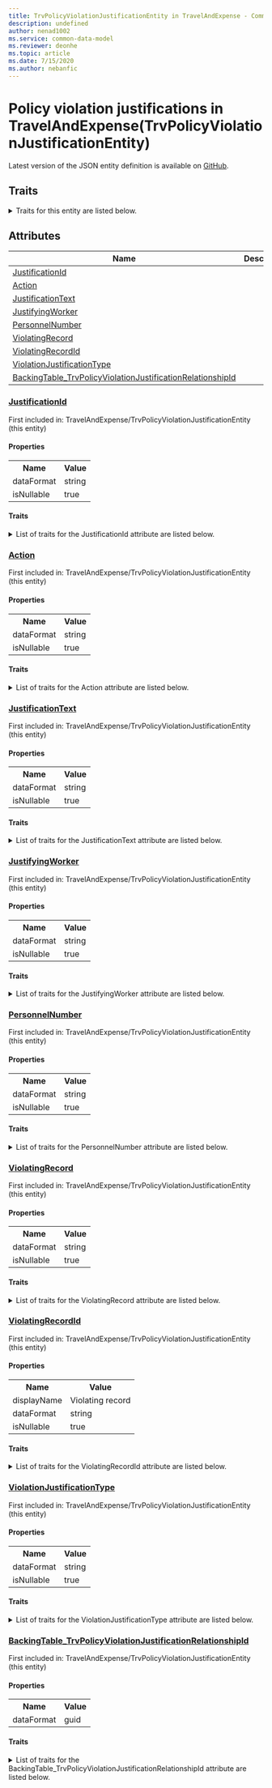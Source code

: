 ```yaml
---
title: TrvPolicyViolationJustificationEntity in TravelAndExpense - Common Data Model | Microsoft Docs
description: undefined
author: nenad1002
ms.service: common-data-model
ms.reviewer: deonhe
ms.topic: article
ms.date: 7/15/2020
ms.author: nebanfic
---
```


# Policy violation justifications in TravelAndExpense(TrvPolicyViolationJustificationEntity)

  
 Latest version of the JSON entity definition is available on <a href="https://github.com/Microsoft/CDM/tree/master/schemaDocuments/core/operationsCommon/Entities/Finance/TravelAndExpense/TrvPolicyViolationJustificationEntity.cdm.json" target="_blank">GitHub</a>.  

## Traits

<details>
<summary>Traits for this entity are listed below.  
</summary>

**is.CDM.entityVersion**  
  <table><tr><th>Parameter</th><th>Value</th><th>Data type</th><th>Explanation</th></tr><tr><td>versionNumber</td><td>"1.0"</td><td>string</td><td>semantic version number of the entity</td></tr></table>

**is.application.releaseVersion**  
  <table><tr><th>Parameter</th><th>Value</th><th>Data type</th><th>Explanation</th></tr><tr><td>releaseVersion</td><td>"10.0.13.0"</td><td>string</td><td>semantic version number of the application introducing this entity</td></tr></table>

**is.localized.displayedAs**  
  Holds the list of language specific display text for an object.  <table><tr><th>Parameter</th><th>Value</th><th>Data type</th><th>Explanation</th></tr><tr><td>localizedDisplayText</td><td><table><tr><th>languageTag</th><th>displayText</th></tr><tr><td>en</td><td>Policy violation justifications</td></tr></table></td><td>entity</td><td>a reference to the constant entity holding the list of localized text</td></tr></table>

</details>

## Attributes

|Name|Description|First Included in Instance|
|---|---|---|
|[JustificationId](#JustificationId)||<a href="TrvPolicyViolationJustificationEntity.md" target="_blank">TravelAndExpense/TrvPolicyViolationJustificationEntity</a>|
|[Action](#Action)||<a href="TrvPolicyViolationJustificationEntity.md" target="_blank">TravelAndExpense/TrvPolicyViolationJustificationEntity</a>|
|[JustificationText](#JustificationText)||<a href="TrvPolicyViolationJustificationEntity.md" target="_blank">TravelAndExpense/TrvPolicyViolationJustificationEntity</a>|
|[JustifyingWorker](#JustifyingWorker)||<a href="TrvPolicyViolationJustificationEntity.md" target="_blank">TravelAndExpense/TrvPolicyViolationJustificationEntity</a>|
|[PersonnelNumber](#PersonnelNumber)||<a href="TrvPolicyViolationJustificationEntity.md" target="_blank">TravelAndExpense/TrvPolicyViolationJustificationEntity</a>|
|[ViolatingRecord](#ViolatingRecord)||<a href="TrvPolicyViolationJustificationEntity.md" target="_blank">TravelAndExpense/TrvPolicyViolationJustificationEntity</a>|
|[ViolatingRecordId](#ViolatingRecordId)||<a href="TrvPolicyViolationJustificationEntity.md" target="_blank">TravelAndExpense/TrvPolicyViolationJustificationEntity</a>|
|[ViolationJustificationType](#ViolationJustificationType)||<a href="TrvPolicyViolationJustificationEntity.md" target="_blank">TravelAndExpense/TrvPolicyViolationJustificationEntity</a>|
|[BackingTable_TrvPolicyViolationJustificationRelationshipId](#BackingTable_TrvPolicyViolationJustificationRelationshipId)||<a href="TrvPolicyViolationJustificationEntity.md" target="_blank">TravelAndExpense/TrvPolicyViolationJustificationEntity</a>|

### <a href=#JustificationId name="JustificationId">JustificationId</a>

First included in: TravelAndExpense/TrvPolicyViolationJustificationEntity (this entity)  

#### Properties

<table><tr><th>Name</th><th>Value</th></tr><tr><td>dataFormat</td><td>string</td></tr><tr><td>isNullable</td><td>true</td></tr></table>

#### Traits

<details>
<summary>List of traits for the JustificationId attribute are listed below.</summary>

**is.dataFormat.character**  
**is.dataFormat.big**  
**is.dataFormat.array**  
**is.nullable**  
The attribute value may be set to NULL.  

**is.dataFormat.character**  
**is.dataFormat.array**  
</details>

### <a href=#Action name="Action">Action</a>

First included in: TravelAndExpense/TrvPolicyViolationJustificationEntity (this entity)  

#### Properties

<table><tr><th>Name</th><th>Value</th></tr><tr><td>dataFormat</td><td>string</td></tr><tr><td>isNullable</td><td>true</td></tr></table>

#### Traits

<details>
<summary>List of traits for the Action attribute are listed below.</summary>

**is.dataFormat.character**  
**is.dataFormat.big**  
**is.dataFormat.array**  
**is.nullable**  
The attribute value may be set to NULL.  

**is.dataFormat.character**  
**is.dataFormat.array**  
</details>

### <a href=#JustificationText name="JustificationText">JustificationText</a>

First included in: TravelAndExpense/TrvPolicyViolationJustificationEntity (this entity)  

#### Properties

<table><tr><th>Name</th><th>Value</th></tr><tr><td>dataFormat</td><td>string</td></tr><tr><td>isNullable</td><td>true</td></tr></table>

#### Traits

<details>
<summary>List of traits for the JustificationText attribute are listed below.</summary>

**is.dataFormat.character**  
**is.dataFormat.big**  
**is.dataFormat.array**  
**is.nullable**  
The attribute value may be set to NULL.  

**is.dataFormat.character**  
**is.dataFormat.array**  
</details>

### <a href=#JustifyingWorker name="JustifyingWorker">JustifyingWorker</a>

First included in: TravelAndExpense/TrvPolicyViolationJustificationEntity (this entity)  

#### Properties

<table><tr><th>Name</th><th>Value</th></tr><tr><td>dataFormat</td><td>string</td></tr><tr><td>isNullable</td><td>true</td></tr></table>

#### Traits

<details>
<summary>List of traits for the JustifyingWorker attribute are listed below.</summary>

**is.dataFormat.character**  
**is.dataFormat.big**  
**is.dataFormat.array**  
**is.nullable**  
The attribute value may be set to NULL.  

**is.dataFormat.character**  
**is.dataFormat.array**  
</details>

### <a href=#PersonnelNumber name="PersonnelNumber">PersonnelNumber</a>

First included in: TravelAndExpense/TrvPolicyViolationJustificationEntity (this entity)  

#### Properties

<table><tr><th>Name</th><th>Value</th></tr><tr><td>dataFormat</td><td>string</td></tr><tr><td>isNullable</td><td>true</td></tr></table>

#### Traits

<details>
<summary>List of traits for the PersonnelNumber attribute are listed below.</summary>

**is.dataFormat.character**  
**is.dataFormat.big**  
**is.dataFormat.array**  
**is.nullable**  
The attribute value may be set to NULL.  

**is.dataFormat.character**  
**is.dataFormat.array**  
</details>

### <a href=#ViolatingRecord name="ViolatingRecord">ViolatingRecord</a>

First included in: TravelAndExpense/TrvPolicyViolationJustificationEntity (this entity)  

#### Properties

<table><tr><th>Name</th><th>Value</th></tr><tr><td>dataFormat</td><td>string</td></tr><tr><td>isNullable</td><td>true</td></tr></table>

#### Traits

<details>
<summary>List of traits for the ViolatingRecord attribute are listed below.</summary>

**is.dataFormat.character**  
**is.dataFormat.big**  
**is.dataFormat.array**  
**is.nullable**  
The attribute value may be set to NULL.  

**is.dataFormat.character**  
**is.dataFormat.array**  
</details>

### <a href=#ViolatingRecordId name="ViolatingRecordId">ViolatingRecordId</a>

First included in: TravelAndExpense/TrvPolicyViolationJustificationEntity (this entity)  

#### Properties

<table><tr><th>Name</th><th>Value</th></tr><tr><td>displayName</td><td>Violating record</td></tr><tr><td>dataFormat</td><td>string</td></tr><tr><td>isNullable</td><td>true</td></tr></table>

#### Traits

<details>
<summary>List of traits for the ViolatingRecordId attribute are listed below.</summary>

**is.dataFormat.character**  
**is.dataFormat.big**  
**is.dataFormat.array**  
**is.nullable**  
The attribute value may be set to NULL.  

**is.localized.displayedAs**  
Holds the list of language specific display text for an object.  <table><tr><th>Parameter</th><th>Value</th><th>Data type</th><th>Explanation</th></tr><tr><td>localizedDisplayText</td><td><table><tr><th>languageTag</th><th>displayText</th></tr><tr><td>en</td><td>Violating record</td></tr></table></td><td>entity</td><td>a reference to the constant entity holding the list of localized text</td></tr></table>

**is.dataFormat.character**  
**is.dataFormat.array**  
</details>

### <a href=#ViolationJustificationType name="ViolationJustificationType">ViolationJustificationType</a>

First included in: TravelAndExpense/TrvPolicyViolationJustificationEntity (this entity)  

#### Properties

<table><tr><th>Name</th><th>Value</th></tr><tr><td>dataFormat</td><td>string</td></tr><tr><td>isNullable</td><td>true</td></tr></table>

#### Traits

<details>
<summary>List of traits for the ViolationJustificationType attribute are listed below.</summary>

**is.dataFormat.character**  
**is.dataFormat.big**  
**is.dataFormat.array**  
**is.nullable**  
The attribute value may be set to NULL.  

**is.dataFormat.character**  
**is.dataFormat.array**  
</details>

### <a href=#BackingTable_TrvPolicyViolationJustificationRelationshipId name="BackingTable_TrvPolicyViolationJustificationRelationshipId">BackingTable_TrvPolicyViolationJustificationRelationshipId</a>

First included in: TravelAndExpense/TrvPolicyViolationJustificationEntity (this entity)  

#### Properties

<table><tr><th>Name</th><th>Value</th></tr><tr><td>dataFormat</td><td>guid</td></tr></table>

#### Traits

<details>
<summary>List of traits for the BackingTable_TrvPolicyViolationJustificationRelationshipId attribute are listed below.</summary>

**is.dataFormat.character**  
**is.dataFormat.big**  
**is.dataFormat.array**  
**is.dataFormat.guid**  
**means.identity.entityId**  
**is.linkedEntity.identifier**  
Marks the attribute(s) that hold foreign key references to a linked (used as an attribute) entity. This attribute is added to the resolved entity to enumerate the referenced entities.  <table><tr><th>Parameter</th><th>Value</th><th>Data type</th><th>Explanation</th></tr><tr><td>entityReferences</td><td><table><tr><th>entityReference</th><th>attributeReference</th></tr><tr><td><a href="../../../Tables/Finance/Expense/WorksheetLine/TrvPolicyViolationJustification.md" target="_blank">/core/operationsCommon/Tables/Finance/Expense/WorksheetLine/TrvPolicyViolationJustification.cdm.json/TrvPolicyViolationJustification</a></td><td><a href="../../../Tables/Finance/Expense/WorksheetLine/TrvPolicyViolationJustification.md#RecId" target="_blank">RecId</a></td></tr></table></td><td>entity</td><td>a reference to the constant entity holding the list of entity references</td></tr></table>

**is.dataFormat.guid**  
**is.dataFormat.character**  
**is.dataFormat.array**  
</details>
